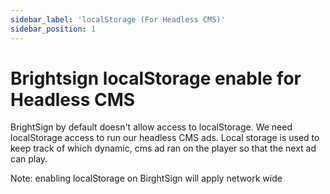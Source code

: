 ```yaml
---
sidebar_label: 'localStorage (For Headless CMS)'
sidebar_position: 1
---
```

# Brightsign localStorage enable for Headless CMS

BrightSign by default doesn't allow access to localStorage. We need localStorage access to run our headless CMS ads. Local storage is used to keep track of which dynamic, cms ad ran on the player so that the next ad can play.

Note: enabling localStorage on BirghtSign will apply network wide